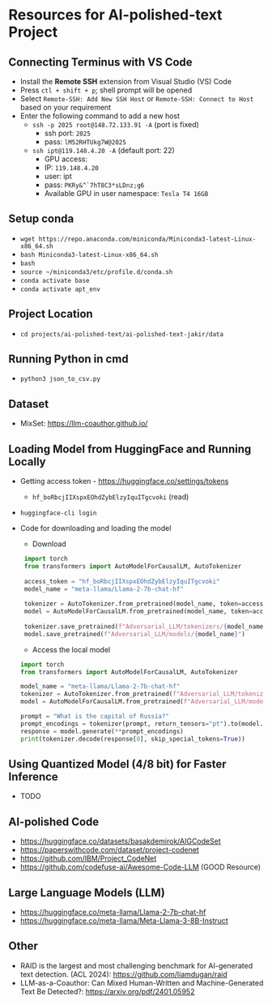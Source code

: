 # Resources for AI-polished-text Project

## Connecting Terminus with VS Code
* Install the **Remote SSH** extension from Visual Studio (VS) Code
* Press ``ctl + shift + p``; shell prompt will be opened
* Select ``Remote-SSH: Add New SSH Host`` or ``Remote-SSH: Connect to Host`` based on your requirement
* Enter the following command to add a new host
    * ``ssh -p 2025 root@148.72.133.91 -A`` (port is fixed)
       * ssh port: ``2025``
       * pass: ``lM52RHTUkg7W@2025``
    * ``ssh ipt@119.148.4.20 -A`` (default port: 22)
       * GPU access:
       * IP: ``119.148.4.20``
       * user: ipt
       * pass: ``PKRy&^`7hT8C3*sLDnz;g6``
       * Available GPU in user namespace: ``Tesla T4 16GB``

## Setup conda
* ``wget https://repo.anaconda.com/miniconda/Miniconda3-latest-Linux-x86_64.sh``
* ``bash Miniconda3-latest-Linux-x86_64.sh``
* ``bash``
* ``source ~/miniconda3/etc/profile.d/conda.sh``
* ``conda activate base``
* ``conda activate apt_env``

## Project Location
* ``cd projects/ai-polished-text/ai-polished-text-jakir/data``

## Running Python in cmd
* ``python3 json_to_csv.py``
  
## Dataset
* MixSet: https://llm-coauthor.github.io/

## Loading Model from HuggingFace and Running Locally
* Getting access token - https://huggingface.co/settings/tokens
   * ``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`` (read)
* ``huggingface-cli login``
* Code for downloading and loading the model
   * Download
  ```python
   import torch
   from transformers import AutoModelForCausalLM, AutoTokenizer
   
   access_token = "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"
   model_name = "meta-llama/Llama-2-7b-chat-hf"
   
   tokenizer = AutoTokenizer.from_pretrained(model_name, token=access_token)
   model = AutoModelForCausalLM.from_pretrained(model_name, token=access_token)
   
   tokenizer.save_pretrained(f"Adversarial_LLM/tokenizers/{model_name}")
   model.save_pretrained(f"Adversarial_LLM/models/{model_name}")
   ```

   * Access the local model
   ```python
   import torch
   from transformers import AutoModelForCausalLM, AutoTokenizer
   
   model_name = "meta-llama/Llama-2-7b-chat-hf"
   tokenizer = AutoTokenizer.from_pretrained(f"Adversarial_LLM/tokenizers/{model_name}")
   model = AutoModelForCausalLM.from_pretrained(f"Adversarial_LLM/models/{model_name}")
   
   prompt = "What is the capital of Russia?"
   prompt_encodings = tokenizer(prompt, return_tensors="pt").to(model.device)
   response = model.generate(**prompt_encodings)
   print(tokenizer.decode(response[0], skip_special_tokens=True))
   ```

## Using Quantized Model (4/8 bit) for Faster Inference
* TODO

## AI-polished Code
* https://huggingface.co/datasets/basakdemirok/AIGCodeSet
* https://paperswithcode.com/dataset/project-codenet
* https://github.com/IBM/Project_CodeNet
* https://github.com/codefuse-ai/Awesome-Code-LLM (GOOD Resource)


## Large Language Models (LLM)
* https://huggingface.co/meta-llama/Llama-2-7b-chat-hf
* https://huggingface.co/meta-llama/Meta-Llama-3-8B-Instruct

## Other
* RAID is the largest and most challenging benchmark for AI-generated text detection. (ACL 2024): https://github.com/liamdugan/raid
* LLM-as-a-Coauthor: Can Mixed Human-Written and Machine-Generated Text Be Detected?: https://arxiv.org/pdf/2401.05952
